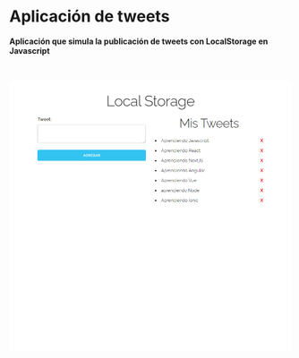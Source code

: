 # Aplicación de tweets

**Aplicación que simula la publicación de tweets con LocalStorage en Javascript**


&nbsp; 


![](./assets/img/tweets-javascript.png)